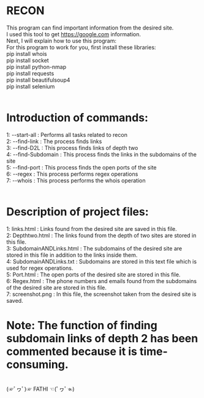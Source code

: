 # RECON
This program can find important information from the desired site.<br>
I used this tool to get https://google.com information.<br>
Next, I will explain how to use this program:<br>
For this program to work for you, first install these libraries:<br>
pip install whois<br>
pip install socket<br>
pip install python-nmap<br>
pip install requests<br>
pip install beautifulsoup4<br>
pip install selenium<br>
<br>
# Introduction of commands:<br>
1: --start-all : Performs all tasks related to recon<br>
2: --find-link : The process finds links<br>
3: --find-D2L : This process finds links of depth two<br>
4: --find-Subdomain : This process finds the links in the subdomains of the site<br>
5: --find-port : This process finds the open ports of the site<br>
6: --regex : This process performs regex operations<br>
7: --whois : This process performs the whois operation<br>
<br>
# Description of project files:<br>
1: links.html : Links found from the desired site are saved in this file.<br>
2: Depthtwo.html : The links found from the depth of two sites are stored in this file.<br>
3: SubdomainANDLinks.html : The subdomains of the desired site are stored in this file in addition to the links inside them.<br>
4: SubdomainANDLinks.txt : Subdomains are stored in this text file which is used for regex operations.<br>
5: Port.html : The open ports of the desired site are stored in this file.<br>
6: Regex.html : The phone numbers and emails found from the subdomains of the desired site are stored in this file.<br>
7: screenshot.png : In this file, the screenshot taken from the desired site is saved.<br>
# Note: The function of finding subdomain links of depth 2 has been commented because it is time-consuming.
<br>
(☞ﾟヮﾟ)☞ FATHI ☜(ﾟヮﾟ☜) 
